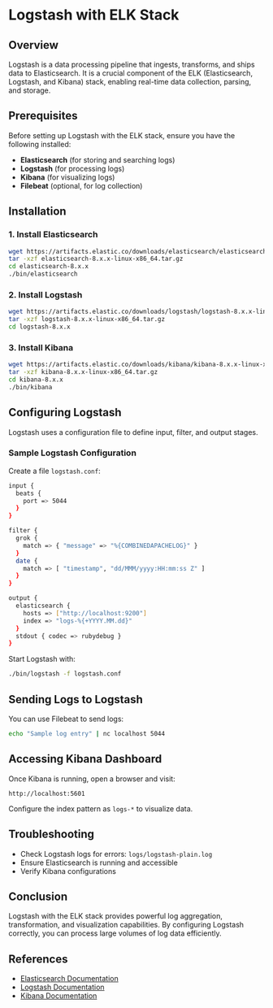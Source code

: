 # Logstash with ELK Stack

## Overview
Logstash is a data processing pipeline that ingests, transforms, and ships data to Elasticsearch. It is a crucial component of the ELK (Elasticsearch, Logstash, and Kibana) stack, enabling real-time data collection, parsing, and storage.

## Prerequisites
Before setting up Logstash with the ELK stack, ensure you have the following installed:

- **Elasticsearch** (for storing and searching logs)
- **Logstash** (for processing logs)
- **Kibana** (for visualizing logs)
- **Filebeat** (optional, for log collection)

## Installation
### 1. Install Elasticsearch
```sh
wget https://artifacts.elastic.co/downloads/elasticsearch/elasticsearch-8.x.x-linux-x86_64.tar.gz
tar -xzf elasticsearch-8.x.x-linux-x86_64.tar.gz
cd elasticsearch-8.x.x
./bin/elasticsearch
```

### 2. Install Logstash
```sh
wget https://artifacts.elastic.co/downloads/logstash/logstash-8.x.x-linux-x86_64.tar.gz
tar -xzf logstash-8.x.x-linux-x86_64.tar.gz
cd logstash-8.x.x
```

### 3. Install Kibana
```sh
wget https://artifacts.elastic.co/downloads/kibana/kibana-8.x.x-linux-x86_64.tar.gz
tar -xzf kibana-8.x.x-linux-x86_64.tar.gz
cd kibana-8.x.x
./bin/kibana
```

## Configuring Logstash
Logstash uses a configuration file to define input, filter, and output stages.

### Sample Logstash Configuration
Create a file `logstash.conf`:
```sh
input {
  beats {
    port => 5044
  }
}

filter {
  grok {
    match => { "message" => "%{COMBINEDAPACHELOG}" }
  }
  date {
    match => [ "timestamp", "dd/MMM/yyyy:HH:mm:ss Z" ]
  }
}

output {
  elasticsearch {
    hosts => ["http://localhost:9200"]
    index => "logs-%{+YYYY.MM.dd}"
  }
  stdout { codec => rubydebug }
}
```

Start Logstash with:
```sh
./bin/logstash -f logstash.conf
```

## Sending Logs to Logstash
You can use Filebeat to send logs:
```sh
echo "Sample log entry" | nc localhost 5044
```

## Accessing Kibana Dashboard
Once Kibana is running, open a browser and visit:
```
http://localhost:5601
```
Configure the index pattern as `logs-*` to visualize data.

## Troubleshooting
- Check Logstash logs for errors: `logs/logstash-plain.log`
- Ensure Elasticsearch is running and accessible
- Verify Kibana configurations

## Conclusion
Logstash with the ELK stack provides powerful log aggregation, transformation, and visualization capabilities. By configuring Logstash correctly, you can process large volumes of log data efficiently.

## References
- [Elasticsearch Documentation](https://www.elastic.co/guide/en/elasticsearch/reference/index.html)
- [Logstash Documentation](https://www.elastic.co/guide/en/logstash/current/index.html)
- [Kibana Documentation](https://www.elastic.co/guide/en/kibana/current/index.html)

